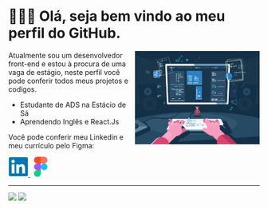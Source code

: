 # 👨🏽‍💻  Olá, seja bem vindo ao meu perfil do GitHub.
<img src="code.gif" width="250" align="right">
Atualmente sou um desenvolvedor front-end e estou à procura de uma vaga de estágio, 
 neste perfil você pode conferir todos meus projetos e codígos.
 
 
 
 -  Estudante de ADS na Estácio de Sá
- Aprendendo Inglês e React.Js
 
 Você pode conferir meu Linkedin e meu currículo pelo Figma:
 
 <div id="badges">
  <a href = "https://www.linkedin.com/in/pedroleodev" target="_blank">
    <img src="https://github.com/devicons/devicon/blob/master/icons/linkedin/linkedin-original.svg" title="Linkedin" alt="Linkedin" width="40" height="40"/>
  </a>
  <a href ="https://www.figma.com/file/v01UJTdziL4Z5nyeXS4RRL/Curriculo?node-id=0%3A1&t=8pCEzTx6wfqK40Er-1" target="_blank">
  <img src="https://github.com/devicons/devicon/blob/master/icons/figma/figma-original.svg" title="Figma" alt="Figma" width="40" height="40">
  </a>
</div>



---


<div align = "left">
<img height = "200em" src="https://github-readme-stats.vercel.app/api/top-langs/?username=apenasopedro&show_icons=true&theme=bear&count_private=true"/>
<img height = "200em" src="https://github-readme-stats.vercel.app/api?username=apenasopedro&show_icons=true&show_icons=true&theme=bear&count_private=true" />
</div>
